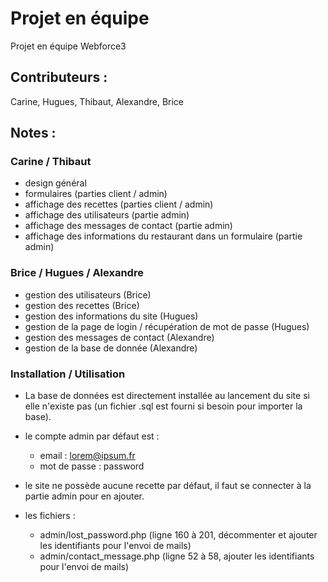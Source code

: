 # Projet en équipe
Projet en équipe Webforce3

## Contributeurs :
Carine, Hugues, Thibaut, Alexandre, Brice

## Notes :

### Carine / Thibaut

* design général
* formulaires (parties client / admin)
* affichage des recettes (parties client / admin)
* affichage des utilisateurs (partie admin)
* affichage des messages de contact (partie admin)
* affichage des informations du restaurant dans un formulaire (partie admin)

### Brice / Hugues / Alexandre

* gestion des utilisateurs (Brice)
* gestion des recettes (Brice)
* gestion des informations du site (Hugues)
* gestion de la page de login / récupération de mot de passe (Hugues)
* gestion des messages de contact (Alexandre)
* gestion de la base de donnée (Alexandre)

### Installation / Utilisation 

* La base de données est directement installée au lancement du site si elle n'existe pas (un fichier .sql est fourni si besoin pour importer la base).

* le compte admin par défaut est : 
	* email : lorem@ipsum.fr
	* mot de passe : password

* le site ne possède aucune recette par défaut, il faut se connecter à la partie admin pour en ajouter.

* les fichiers :
	* admin/lost_password.php (ligne 160 à 201, décommenter et ajouter les identifiants pour l'envoi de mails)
	* admin/contact_message.php (ligne 52 à 58, ajouter les identifiants pour l'envoi de mails)
